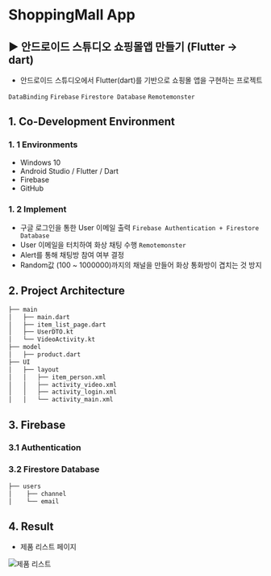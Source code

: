# ShoppingMall App
## ▶ 안드로이드 스튜디오 쇼핑몰앱 만들기 (Flutter -> dart)
 
 - 안드로이드 스튜디오에서 Flutter(dart)를 기반으로 쇼핑몰 앱을 구현하는 프로젝트

`DataBinding` `Firebase` `Firestore Database` `Remotemonster`

## 1. Co-Development Environment   
### 1. 1 Environments
- Windows 10
- Android Studio / Flutter / Dart
- Firebase
- GitHub

### 1. 2 Implement
- 구글 로그인을 통한 User 이메일 출력 `Firebase Authentication + Firestore Database`
- User 이메일을 터치하여 화상 채팅 수행 `Remotemonster`
- Alert를 통해 채팅방 참여 여부 결정
- Random값 (100 ~ 1000000)까지의 채널을 만들어 화상 통화방이 겹치는 것 방지

## 2. Project Architecture   
```bash
├── main
│   ├── main.dart
│   ├── item_list_page.dart
│   ├── UserDTO.kt
│   └── VideoActivity.kt
├── model
│   ├── product.dart
├── UI
│   ├── layout
│   │   ├── item_person.xml
│   │   ├── activity_video.xml
│   │   ├── activity_login.xml
│   │   └── activity_main.xml
```

## 3. Firebase   
### 3.1 Authentication

### 3.2 Firestore Database
```bash
├── users
│    ├── channel
│    └── email

```

## 4. Result
- 제품 리스트 페이지

![제품 리스트](https://github.com/shyang12/ShoppingMall/assets/85710913/f9597257-c7ea-4619-90ef-ffd443dad152)

